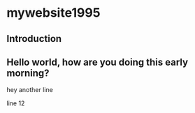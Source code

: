 # mywebsite1995

## **Introduction**

## Hello world, how are you doing this early morning?


hey another line

line 12

